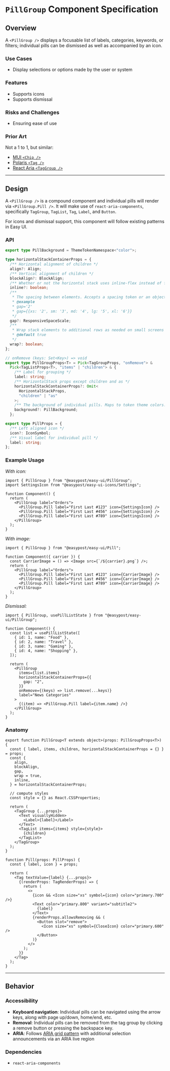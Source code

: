 # `PillGroup` Component Specification

## Overview

A `<PillGroup />` displays a focusable list of labels, categories, keywords, or filters; individual pills can be dismissed as well as accompanied by an icon.

### Use Cases

- Display selections or options made by the user or system

### Features

- Supports icons
- Supports dismissal

### Risks and Challenges

- Ensuring ease of use

### Prior Art

Not a 1 to 1, but similar:

- [MUI `<Chip />`](https://mui.com/material-ui/react-chip/)
- [Polaris `<Tag />`](https://polaris.shopify.com/components/selection-and-input/tag?example=tag-removable)
- [React Aria `<TagGroup />`](https://react-spectrum.adobe.com/react-aria/TagGroup.html)

---

## Design

A `<PillGroup />` is a compound component and individual pills will render via `<PillGroup.Pill />`. It will make use of `react-aria-components`, specifically `TagGroup`, `TagList`, `Tag`, `Label`, and `Button`.

For icons and dismissal support, this component will follow existing patterns in Easy UI.

### API

```ts
export type PillBackground = ThemeTokenNamespace<"color">;

type horizontalStackContainerProps = {
  /** Horizontal alignment of children */
  align?: Align;
  /** Vertical alignment of children */
  blockAlign?: BlockAlign;
  /** Whether or not the horizontal stack uses inline-flex instead of flex. */
  inline?: boolean;
  /**
   * The spacing between elements. Accepts a spacing token or an object of spacing tokens for different screen sizes.
   * @example
   * gap='2'
   * gap={{xs: '2', sm: '3', md: '4', lg: '5', xl: '6'}}
   */
  gap?: ResponsiveSpaceScale;
  /**
   * Wrap stack elements to additional rows as needed on small screens
   * @default true
   */
  wrap?: boolean;
};

// onRemove (keys: Set<Key>) => void
export type PillGroupProps<T> = Pick<TagGroupProps, "onRemove"> &
  Pick<TagListProps<T>, "items" | "children"> & {
    /** Label for grouping */
    label: string;
    /** HorizontalStack props except children and as */
    horizontalStackContainerProps?: Omit<
      HorizontalStackProps,
      "children" | "as"
    >;
    /** The background of individual pills. Maps to token theme colors. */
    background?: PillBackground;
  };

export type PillProps = {
  /** Left aligned icon */
  icon?: IconSymbol;
  /** Visual label for individual pill */
  label: string;
};
```

### Example Usage

_With icon:_

```tsx
import { PillGroup } from "@easypost/easy-ui/PillGroup";
import SettingsIcon from "@easypost/easy-ui-icons/Settings";

function Component() {
  return (
    <PillGroup label="Orders">
      <PillGroup.Pill label="First Last #123" icon={SettingsIcon} />
      <PillGroup.Pill label="First Last #456" icon={SettingsIcon} />
      <PillGroup.Pill label="First Last #789" icon={SettingsIcon} />
    </PillGroup>
  );
}
```

_With image:_

```tsx
import { PillGroup } from "@easypost/easy-ui/Pill";

function Component({ carrier }) {
  const CarrierImage = () => <Image src={`/${carrier}.png`} />;
  return (
    <PillGroup label="Orders">
      <PillGroup.Pill label="First Last #123" icon={CarrierImage} />
      <PillGroup.Pill label="First Last #456" icon={CarrierImage} />
      <PillGroup.Pill label="First Last #789" icon={CarrierImage} />
    </PillGroup>
  );
}
```

_Dismissal:_

```tsx
import { PillGroup, usePillListState } from "@easypost/easy-ui/PillGroup";

function Component() {
  const list = usePillListState([
    { id: 1, name: "Food" },
    { id: 2, name: "Travel" },
    { id: 3, name: "Gaming" },
    { id: 4, name: "Shopping" },
  ]);

  return (
    <PillGroup
      items={list.items}
      horizontalStackContainerProps={{
        gap: "2",
      }}
      onRemove={(keys) => list.remove(...keys)}
      label="News Categories"
    >
      {(item) => <PillGroup.Pill label={item.name} />}
    </PillGroup>
  );
}
```

### Anatomy

```tsx
export function PillGroup<T extends object>(props: PillGroupProps<T>) {
  const { label, items, children, horizontalStackContainerProps = {} } = props;
  const {
    align,
    blockAlign,
    gap,
    wrap = true,
    inline,
  } = horizontalStackContainerProps;

  // compute styles
  const style = {} as React.CSSProperties;

  return (
    <TagGroup {...props}>
      <Text visuallyHidden>
        <Label>{label}</Label>
      </Text>
      <TagList items={items} style={style}>
        {children}
      </TagList>
    </TagGroup>
  );
}

function Pill(props: PillProps) {
  const { label, icon } = props;

  return (
    <Tag textValue={label} {...props}>
      {(renderProps: TagRenderProps) => {
        return (
          <>
            {icon && <Icon size="xs" symbol={icon} color="primary.700" />}
            <Text color="primary.800" variant="subtitle2">
              {label}
            </Text>
            {renderProps.allowsRemoving && (
              <Button slot="remove">
                <Icon size="xs" symbol={CloseIcon} color="primary.600" />
              </Button>
            )}
          </>
        );
      }}
    </Tag>
  );
}
```

---

## Behavior

### Accessibility

- **Keyboard navigation**: Individual pills can be navigated using the arrow keys, along with page up/down, home/end, etc.
- **Removal**: Individual pills can be removed from the tag group by clicking a remove button or pressing the backspace key.
- **ARIA**: Follows [ARIA grid pattern](https://www.w3.org/WAI/ARIA/apg/patterns/grid/) with additional selection announcements via an ARIA live region

### Dependencies

- `react-aria-components`
